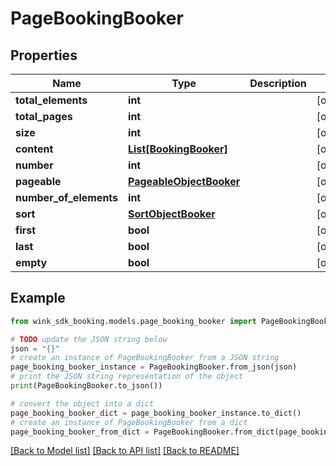 # PageBookingBooker


## Properties

Name | Type | Description | Notes
------------ | ------------- | ------------- | -------------
**total_elements** | **int** |  | [optional] 
**total_pages** | **int** |  | [optional] 
**size** | **int** |  | [optional] 
**content** | [**List[BookingBooker]**](BookingBooker.md) |  | [optional] 
**number** | **int** |  | [optional] 
**pageable** | [**PageableObjectBooker**](PageableObjectBooker.md) |  | [optional] 
**number_of_elements** | **int** |  | [optional] 
**sort** | [**SortObjectBooker**](SortObjectBooker.md) |  | [optional] 
**first** | **bool** |  | [optional] 
**last** | **bool** |  | [optional] 
**empty** | **bool** |  | [optional] 

## Example

```python
from wink_sdk_booking.models.page_booking_booker import PageBookingBooker

# TODO update the JSON string below
json = "{}"
# create an instance of PageBookingBooker from a JSON string
page_booking_booker_instance = PageBookingBooker.from_json(json)
# print the JSON string representation of the object
print(PageBookingBooker.to_json())

# convert the object into a dict
page_booking_booker_dict = page_booking_booker_instance.to_dict()
# create an instance of PageBookingBooker from a dict
page_booking_booker_from_dict = PageBookingBooker.from_dict(page_booking_booker_dict)
```
[[Back to Model list]](../README.md#documentation-for-models) [[Back to API list]](../README.md#documentation-for-api-endpoints) [[Back to README]](../README.md)


